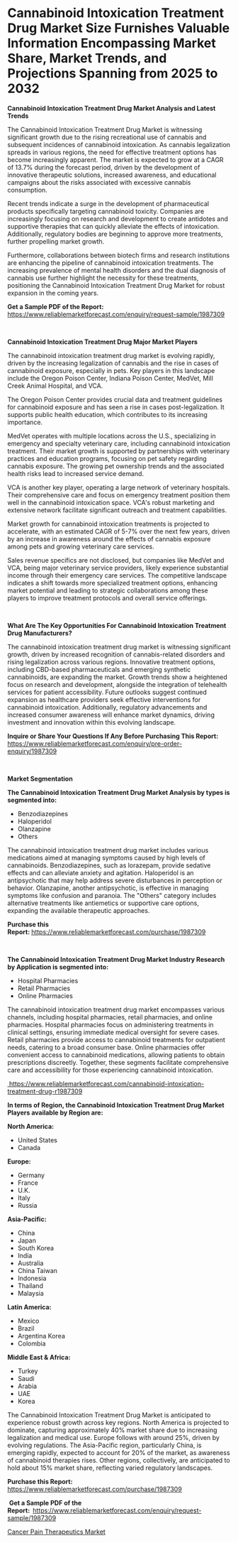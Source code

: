 <p><h1>Cannabinoid Intoxication Treatment Drug Market Size Furnishes Valuable Information Encompassing Market Share, Market Trends, and Projections Spanning from 2025 to 2032</h1></p><p><strong>Cannabinoid Intoxication Treatment Drug Market Analysis and Latest Trends</strong></p>
<p><p>The Cannabinoid Intoxication Treatment Drug Market is witnessing significant growth due to the rising recreational use of cannabis and subsequent incidences of cannabinoid intoxication. As cannabis legalization spreads in various regions, the need for effective treatment options has become increasingly apparent. The market is expected to grow at a CAGR of 13.7% during the forecast period, driven by the development of innovative therapeutic solutions, increased awareness, and educational campaigns about the risks associated with excessive cannabis consumption.</p><p>Recent trends indicate a surge in the development of pharmaceutical products specifically targeting cannabinoid toxicity. Companies are increasingly focusing on research and development to create antidotes and supportive therapies that can quickly alleviate the effects of intoxication. Additionally, regulatory bodies are beginning to approve more treatments, further propelling market growth. </p><p>Furthermore, collaborations between biotech firms and research institutions are enhancing the pipeline of cannabinoid intoxication treatments. The increasing prevalence of mental health disorders and the dual diagnosis of cannabis use further highlight the necessity for these treatments, positioning the Cannabinoid Intoxication Treatment Drug Market for robust expansion in the coming years.</p></p>
<p><strong>Get a Sample PDF of the Report:&nbsp;</strong> <a href="https://www.reliablemarketforecast.com/enquiry/request-sample/1987309?utm_campaign=2288&utm_medium=2&utm_source=Github&utm_content=ia&utm_term=09032025&utm_id=cannabinoid-intoxication-treatment-drug">https://www.reliablemarketforecast.com/enquiry/request-sample/1987309</a></p>
<p>&nbsp;</p>
<p><strong>Cannabinoid Intoxication Treatment Drug Major Market Players</strong></p>
<p><p>The cannabinoid intoxication treatment drug market is evolving rapidly, driven by the increasing legalization of cannabis and the rise in cases of cannabinoid exposure, especially in pets. Key players in this landscape include the Oregon Poison Center, Indiana Poison Center, MedVet, Mill Creek Animal Hospital, and VCA.</p><p>The Oregon Poison Center provides crucial data and treatment guidelines for cannabinoid exposure and has seen a rise in cases post-legalization. It supports public health education, which contributes to its increasing importance.</p><p>MedVet operates with multiple locations across the U.S., specializing in emergency and specialty veterinary care, including cannabinoid intoxication treatment. Their market growth is supported by partnerships with veterinary practices and education programs, focusing on pet safety regarding cannabis exposure. The growing pet ownership trends and the associated health risks lead to increased service demand.</p><p>VCA is another key player, operating a large network of veterinary hospitals. Their comprehensive care and focus on emergency treatment position them well in the cannabinoid intoxication space. VCA's robust marketing and extensive network facilitate significant outreach and treatment capabilities.</p><p>Market growth for cannabinoid intoxication treatments is projected to accelerate, with an estimated CAGR of 5-7% over the next few years, driven by an increase in awareness around the effects of cannabis exposure among pets and growing veterinary care services.</p><p>Sales revenue specifics are not disclosed, but companies like MedVet and VCA, being major veterinary service providers, likely experience substantial income through their emergency care services. The competitive landscape indicates a shift towards more specialized treatment options, enhancing market potential and leading to strategic collaborations among these players to improve treatment protocols and overall service offerings.</p></p>
<p>&nbsp;</p>
<p><strong>What Are The Key Opportunities For Cannabinoid Intoxication Treatment Drug Manufacturers?</strong></p>
<p><p>The cannabinoid intoxication treatment drug market is witnessing significant growth, driven by increased recognition of cannabis-related disorders and rising legalization across various regions. Innovative treatment options, including CBD-based pharmaceuticals and emerging synthetic cannabinoids, are expanding the market. Growth trends show a heightened focus on research and development, alongside the integration of telehealth services for patient accessibility. Future outlooks suggest continued expansion as healthcare providers seek effective interventions for cannabinoid intoxication. Additionally, regulatory advancements and increased consumer awareness will enhance market dynamics, driving investment and innovation within this evolving landscape.</p></p>
<p><strong>Inquire or Share Your Questions If Any Before Purchasing This Report:</strong> <a href="https://www.reliablemarketforecast.com/enquiry/pre-order-enquiry/1987309?utm_campaign=2288&utm_medium=2&utm_source=Github&utm_content=ia&utm_term=09032025&utm_id=cannabinoid-intoxication-treatment-drug">https://www.reliablemarketforecast.com/enquiry/pre-order-enquiry/1987309</a></p>
<p>&nbsp;</p>
<p><strong>Market Segmentation</strong></p>
<p><strong>The Cannabinoid Intoxication Treatment Drug Market Analysis by types is segmented into:</strong></p>
<p><ul><li>Benzodiazepines</li><li>Haloperidol</li><li>Olanzapine</li><li>Others</li></ul></p>
<p><p>The cannabinoid intoxication treatment drug market includes various medications aimed at managing symptoms caused by high levels of cannabinoids. Benzodiazepines, such as lorazepam, provide sedative effects and can alleviate anxiety and agitation. Haloperidol is an antipsychotic that may help address severe disturbances in perception or behavior. Olanzapine, another antipsychotic, is effective in managing symptoms like confusion and paranoia. The "Others" category includes alternative treatments like antiemetics or supportive care options, expanding the available therapeutic approaches.</p></p>
<p><strong>Purchase this Report:&nbsp;</strong><a href="https://www.reliablemarketforecast.com/purchase/1987309?utm_campaign=2288&utm_medium=2&utm_source=Github&utm_content=ia&utm_term=09032025&utm_id=cannabinoid-intoxication-treatment-drug">https://www.reliablemarketforecast.com/purchase/1987309</a></p>
<p>&nbsp;</p>
<p><strong>The Cannabinoid Intoxication Treatment Drug Market Industry Research by Application is segmented into:</strong></p>
<p><ul><li>Hospital Pharmacies</li><li>Retail Pharmacies</li><li>Online Pharmacies</li></ul></p>
<p><p>The cannabinoid intoxication treatment drug market encompasses various channels, including hospital pharmacies, retail pharmacies, and online pharmacies. Hospital pharmacies focus on administering treatments in clinical settings, ensuring immediate medical oversight for severe cases. Retail pharmacies provide access to cannabinoid treatments for outpatient needs, catering to a broad consumer base. Online pharmacies offer convenient access to cannabinoid medications, allowing patients to obtain prescriptions discreetly. Together, these segments facilitate comprehensive care and accessibility for those experiencing cannabinoid intoxication.</p></p>
<p><a href="https://www.reliablemarketforecast.com/cannabinoid-intoxication-treatment-drug-r1987309?utm_campaign=2288&utm_medium=2&utm_source=Github&utm_content=ia&utm_term=09032025&utm_id=cannabinoid-intoxication-treatment-drug">&nbsp;https://www.reliablemarketforecast.com/cannabinoid-intoxication-treatment-drug-r1987309</a></p>
<p><strong>In terms of Region, the Cannabinoid Intoxication Treatment Drug Market Players available by Region are:</strong></p>
<p>
    <p> <strong> North America: </strong>
        <ul>
            <li>United States</li>
            <li>Canada</li>
        </ul>
        </p> 
    <p> <strong> Europe: </strong>
        <ul>
            <li>Germany</li>
            <li>France</li>
            <li>U.K.</li>
            <li>Italy</li>
            <li>Russia</li>
        </ul>
        </p> 
    <p> <strong> Asia-Pacific: </strong>
        <ul>
            <li>China</li>
            <li>Japan</li>
            <li>South Korea</li>
            <li>India</li>
            <li>Australia</li>
            <li>China Taiwan</li>
            <li>Indonesia</li>
            <li>Thailand</li>
            <li>Malaysia</li>
        </ul>
        </p> 
    <p> <strong> Latin America: </strong>
        <ul>
            <li>Mexico</li>
            <li>Brazil</li>
            <li>Argentina Korea</li>
            <li>Colombia</li>
        </ul>
        </p> 
    <p> <strong> Middle East & Africa: </strong>
        <ul>
            <li>Turkey</li>
            <li>Saudi</li>
            <li>Arabia</li>
            <li>UAE</li>
            <li>Korea</li>
        </ul>
    </p>
    </p>
<p><p>The Cannabinoid Intoxication Treatment Drug Market is anticipated to experience robust growth across key regions. North America is projected to dominate, capturing approximately 40% market share due to increasing legalization and medical use. Europe follows with around 25%, driven by evolving regulations. The Asia-Pacific region, particularly China, is emerging rapidly, expected to account for 20% of the market, as awareness of cannabinoid therapies rises. Other regions, collectively, are anticipated to hold about 15% market share, reflecting varied regulatory landscapes.</p></p>
<p><strong>Purchase this Report: </strong><a href="https://www.reliablemarketforecast.com/purchase/1987309?utm_campaign=2288&utm_medium=2&utm_source=Github&utm_content=ia&utm_term=09032025&utm_id=cannabinoid-intoxication-treatment-drug">https://www.reliablemarketforecast.com/purchase/1987309</a></p>
<p>&nbsp;<strong>Get a Sample PDF of the Report:&nbsp;&nbsp;</strong><a href="https://www.reliablemarketforecast.com/enquiry/request-sample/1987309?utm_campaign=2288&utm_medium=2&utm_source=Github&utm_content=ia&utm_term=09032025&utm_id=cannabinoid-intoxication-treatment-drug">https://www.reliablemarketforecast.com/enquiry/request-sample/1987309</a></p>
<p><strong></strong></p>
<p><p><a href="https://github.com/yenagmah/Market-Research-Report-List-1/blob/main/cancer-pain-therapeutics-market.md?utm_campaign=2288&utm_medium=2&utm_source=Github&utm_content=ia&utm_term=09032025&utm_id=cannabinoid-intoxication-treatment-drug">Cancer Pain Therapeutics Market</a></p></p>